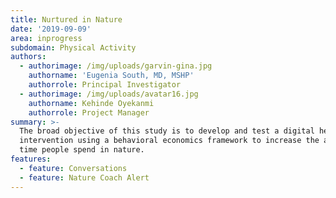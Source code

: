 ```yaml
---
title: Nurtured in Nature
date: '2019-09-09'
area: inprogress
subdomain: Physical Activity
authors:
  - authorimage: /img/uploads/garvin-gina.jpg
    authorname: 'Eugenia South, MD, MSHP'
    authorrole: Principal Investigator
  - authorimage: /img/uploads/avatar16.jpg
    authorname: Kehinde Oyekanmi
    authorrole: Project Manager
summary: >-
  The broad objective of this study is to develop and test a digital health
  intervention using a behavioral economics framework to increase the amount of
  time people spend in nature.
features:
  - feature: Conversations
  - feature: Nature Coach Alert
---
```


